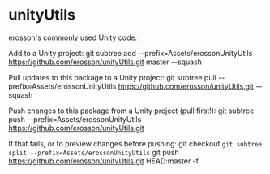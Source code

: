 unityUtils
==========
erosson's commonly used Unity code.

Add to a Unity project:
    git subtree add --prefix=Assets/erossonUnityUtils https://github.com/erosson/unityUtils.git master --squash

Pull updates to this package to a Unity project:
    git subtree pull --prefix=Assets/erossonUnityUtils https://github.com/erosson/unityUtils.git --squash

Push changes to this package from a Unity project (pull first!):
    git subtree push --prefix=Assets/erossonUnityUtils https://github.com/erosson/unityUtils.git

If that fails, or to preview changes before pushing:
    git checkout `git subtree split --prefix=Assets/erossonUnityUtils`
    git push https://github.com/erosson/unityUtils.git HEAD:master -f
